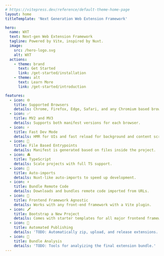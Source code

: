 ```yaml
---
# https://vitepress.dev/reference/default-theme-home-page
layout: home
titleTemplate: 'Next Generation Web Extension Framework'

hero:
  name: WXT
  text: Next-gen Web Extension Framework
  tagline: Powered by Vite, inspired by Nuxt.
  image:
    src: /hero-logo.svg
    alt: WXT
  actions:
    - theme: brand
      text: Get Started
      link: /get-started/installation
    - theme: alt
      text: Learn More
      link: /get-started/introduction

features:
  - icon: 🌐
    title: Supported Browsers
    details: Chrome, Firefox, Edge, Safari, and any Chromium based browser.
  - icon: ✅
    title: MV2 and MV3
    details: Supports both manifest versions for each browser.
  - icon: ⚡
    title: Fast Dev Mode
    details: HMR for UIs and fast reload for background and content scripts.
  - icon: 📂
    title: File Based Entrypoints
    details: Manifest is generated based on files inside the project.
  - icon: 🚔
    title: TypeScript
    details: Scale projects with full TS support.
  - icon: 🦾
    title: Auto-imports
    details: Nuxt-like auto-imports to speed up development.
  - icon: ⬇️
    title: Bundle Remote Code
    details: Downloads and bundles remote code imported from URLs.
  - icon: 🎨
    title: Frontend Framework Agnostic
    details: Works with any front-end framework with a Vite plugin.
  - icon: 🖍️
    title: Bootstrap a New Project
    details: Comes with starter templates for all major frontend frameworks.
  - icon: 🤖
    title: Automated Publishing
    details: 'TODO: Automatically zip, upload, and release extensions.'
  - icon: 📏
    title: Bundle Analysis
    details: 'TODO: Tools for analyizing the final extension bundle.'
---
```


<UsingWxtSection />
